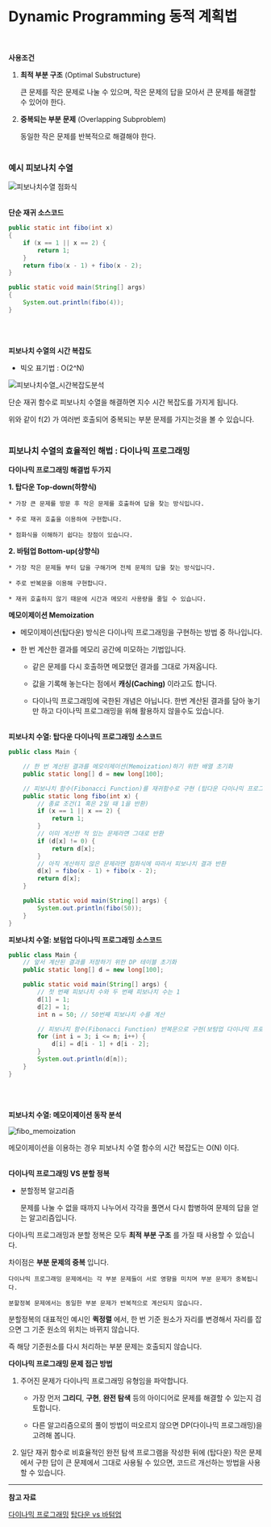 # __Dynamic Programming 동적 계획법__ <br><br>


__사용조건__

1. __최적 부분 구조__ (Optimal Substructure)

    큰 문제를 작은 문제로 나눌 수 있으며, 작은 문제의 답을 모아서 큰 문제를 해결할 수 있어야 한다.

2. __중복되는 부분 문제__ (Overlapping Subproblem)

    동일한 작은 문제를 반복적으로 해결해야 한다.<br><br>


### __예시 피보나치 수열__ 

<img src="https://user-images.githubusercontent.com/80774412/202375608-8dba38b9-5c22-43c7-8add-8f4f646e3bff.png" title="피보나치수열 점화식"></img><br><br>

__단순 재귀 소스코드__

```java
public static int fibo(int x) 
{
    if (x == 1 || x == 2) {
        return 1;
    }
    return fibo(x - 1) + fibo(x - 2);
}

public static void main(String[] args) 
{
    System.out.println(fibo(4));
}
```
<br><br>

__피보나치 수열의 시간 복잡도__

* 빅오 표기법 : O(2^N)

<img src="https://user-images.githubusercontent.com/80774412/202376379-af87a5d1-f965-4db9-a844-e2d2d2926212.png" title="피보나치수열_시간복잡도분석"></img>

단순 재귀 함수로 피보나치 수열을 해결하면 지수 시간 복잡도를 가지게 됩니다.

위와 같이 f(2) 가 여러번 호출되어 중복되는 부분 문제를 가지는것을 볼 수 있습니다.<br><br>

### __피보나치 수열의 효율적인 해법 : 다이나믹 프로그래밍__

__다이나믹 프로그래밍 해결법 두가지__ 

__1. 탑다운 Top-down(하향식)__

    * 가장 큰 문제를 방문 후 작은 문제를 호출하여 답을 찾는 방식입니다.

    * 주로 재귀 호출을 이용하여 구현합니다.

    * 점화식을 이해하기 쉽다는 장점이 있습니다.

__2. 바텀업 Bottom-up(상향식)__

    * 가장 작은 문제들 부터 답을 구해가며 전체 문제의 답을 찾는 방식입니다.
    
    * 주로 반복문을 이용해 구현합니다.

    * 재귀 호출하지 않기 때문에 시간과 메모리 사용량을 줄일 수 있습니다.

__메모이제이션 Memoization__

* 메모이제이션(탑다운) 방식은 다이나믹 프로그래밍을 구현하는 방법 중 하나입니다.

* 한 번 계산한 결과를 메모리 공간에 미모하는 기법입니다.

    * 같은 문제를 다시 호출하면 메모했던 결과를 그대로 가져옵니다.

    * 값을 기록해 놓는다는 점에서 __캐싱(Caching)__ 이라고도 합니다.

    * 다이나믹 프로그래밍에 국한된 개념은 아닙니다. 한번 계산된 결과를 담아 놓기만 하고 다이나믹 프로그래밍을 위해 활용하지 않을수도 있습니다.
<br><Br>

__피보나치 수열: 탑다운 다이나믹 프로그래밍 소스코드__

```java
public class Main {

    // 한 번 계산된 결과를 메모이제이션(Memoization)하기 위한 배열 초기화
    public static long[] d = new long[100];

    // 피보나치 함수(Fibonacci Function)를 재귀함수로 구현 (탑다운 다이나믹 프로그래밍)
    public static long fibo(int x) {
        // 종료 조건(1 혹은 2일 때 1을 반환)
        if (x == 1 || x == 2) {
            return 1;
        }
        // 이미 계산한 적 있는 문제라면 그대로 반환
        if (d[x] != 0) {
            return d[x];
        }
        // 아직 계산하지 않은 문제라면 점화식에 따라서 피보나치 결과 반환
        d[x] = fibo(x - 1) + fibo(x - 2);
        return d[x];
    }

    public static void main(String[] args) {
        System.out.println(fibo(50));
    }
}
```

__피보나치 수열: 보텀업 다이나믹 프로그래밍 소스코드__
```java
public class Main {
    // 앞서 계산된 결과를 저장하기 위한 DP 테이블 초기화
    public static long[] d = new long[100];

    public static void main(String[] args) {
        // 첫 번째 피보나치 수와 두 번째 피보나치 수는 1
        d[1] = 1;
        d[2] = 1;
        int n = 50; // 50번째 피보나치 수를 계산

        // 피보나치 함수(Fibonacci Function) 반복문으로 구현(보텀업 다이나믹 프로그래밍)
        for (int i = 3; i <= n; i++) {
            d[i] = d[i - 1] + d[i - 2];
        }
        System.out.println(d[n]);
    }
}
```
<br><br>

__피보나치 수열: 메모이제이션 동작 분석__

<img src="https://user-images.githubusercontent.com/80774412/202392102-9c4cfe16-40d7-41b5-b404-b787d7cef1fe.png" title="fibo_memoization"></img>

메모이제이션을 이용하는 경우 피보나치 수열 함수의 시간 복잡도는 O(N) 이다.<br><br>


__다이나믹 프로그래밍 VS 분할 정복__

* 분할정복 알고리즘

    문제를 나눌 수 없을 때까지 나누어서 각각을 풀면서 다시 합병하여 문제의 답을 얻는 알고리즘입니다.

다이나믹 프로그래밍과 분할 정복은 모두 __최적 부분 구조__ 를 가질 때 사용할 수 있습니다.

차이점은 __부분 문제의 중복__ 입니다.

    다이나믹 프로그래밍 문제에서는 각 부분 문제들이 서로 영향을 미치며 부분 문제가 중복됩니다.

    분할정복 문제에서는 동일한 부분 문제가 반복적으로 계산되지 않습니다.

분할정복의 대표적인 예시인 __퀵정렬__ 에서, 한 번 기준 원소가 자리를 변경해서 자리를 잡으면 그 기준 원소의 위치는 바뀌지 않습니다.

즉 해당 기준원소를 다시 처리하는 부분 문제는 호출되지 않습니다.


__다이나믹 프로그래밍 문제 접근 방법__

1. 주어진 문제가 다이나믹 프로그래밍 유형임을 파악합니다.
    
    * 가장 먼저 __그리디__, __구현__, __완전 탐색__ 등의 아이디어로 문제를 해결할 수 있는지 검토합니다.

    * 다른 알고리즘으로의 풀이 방법이 떠오르지 않으면 DP(다이나믹 프로그래밍)을 고려해 봅니다.

2. 일단 재귀 함수로 비효율적인 완전 탐색 프로그램을 작성한 뒤에 (탑다운) 작은 문제에서 구한 답이 큰 문제에서 그대로 사용될 수 있으면, 코드르 개선하는 방법을 사용할 수 있습니다.





------
__참고 자료__

[다이나믹 프로그래밍](https://freedeveloper.tistory.com/276)
[탑다운 vs 바텀업](https://semaph.tistory.com/16)